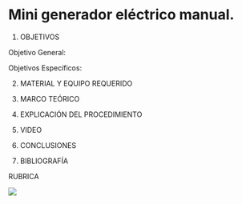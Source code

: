 # Mini generador eléctrico manual.

1. OBJETIVOS

Objetivo General:

Objetivos Específicos:  

2. MATERIAL Y EQUIPO REQUERIDO

3. MARCO TEÓRICO 

4. EXPLICACIÓN DEL PROCEDIMIENTO

5. VIDEO

6. CONCLUSIONES

7. BIBLIOGRAFÍA


RUBRICA

![](https://github.com/doalulema/InformeLaboratorio/blob/main/Laboratorio.png)
